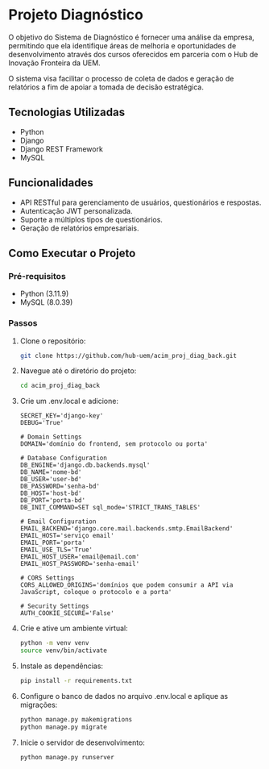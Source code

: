 # Projeto Diagnóstico

O objetivo do Sistema de Diagnóstico é fornecer uma análise da empresa, permitindo que ela identifique áreas de melhoria e oportunidades de desenvolvimento através dos cursos oferecidos em parceria com o Hub de Inovação Fronteira da UEM. 

O sistema visa facilitar o processo de coleta de dados e geração de relatórios a fim de apoiar a tomada de decisão estratégica.

## Tecnologias Utilizadas
- Python
- Django
- Django REST Framework
- MySQL

## Funcionalidades
- API RESTful para gerenciamento de usuários, questionários e respostas.
- Autenticação JWT personalizada.
- Suporte a múltiplos tipos de questionários.
- Geração de relatórios empresariais.

## Como Executar o Projeto

### Pré-requisitos
- Python (3.11.9)
- MySQL  (8.0.39)

### Passos
1. Clone o repositório:
   ```bash
   git clone https://github.com/hub-uem/acim_proj_diag_back.git
   ```
   
2. Navegue até o diretório do projeto:
   ```bash
   cd acim_proj_diag_back
   ```

3. Crie um .env.local e adicione:
   ```dotenv
   SECRET_KEY='django-key'
   DEBUG='True'

   # Domain Settings
   DOMAIN='domínio do frontend, sem protocolo ou porta'

   # Database Configuration
   DB_ENGINE='django.db.backends.mysql'
   DB_NAME='nome-bd'
   DB_USER='user-bd'
   DB_PASSWORD='senha-bd'
   DB_HOST='host-bd'
   DB_PORT='porta-bd'
   DB_INIT_COMMAND=SET sql_mode='STRICT_TRANS_TABLES'

   # Email Configuration
   EMAIL_BACKEND='django.core.mail.backends.smtp.EmailBackend'
   EMAIL_HOST='serviço email'
   EMAIL_PORT='porta'
   EMAIL_USE_TLS='True'
   EMAIL_HOST_USER='email@email.com'
   EMAIL_HOST_PASSWORD='senha-email'

   # CORS Settings
   CORS_ALLOWED_ORIGINS='domínios que podem consumir a API via JavaScript, coloque o protocolo e a porta'

   # Security Settings
   AUTH_COOKIE_SECURE='False'
   ```

4. Crie e ative um ambiente virtual:
   ```bash
   python -m venv venv
   source venv/bin/activate
   ```
   
5. Instale as dependências:
   ```bash
   pip install -r requirements.txt
   ```
6. Configure o banco de dados no arquivo .env.local e aplique as migrações:
   ```bash
   python manage.py makemigrations
   python manage.py migrate
   ```
7. Inicie o servidor de desenvolvimento:
   ```bash
   python manage.py runserver
   ```